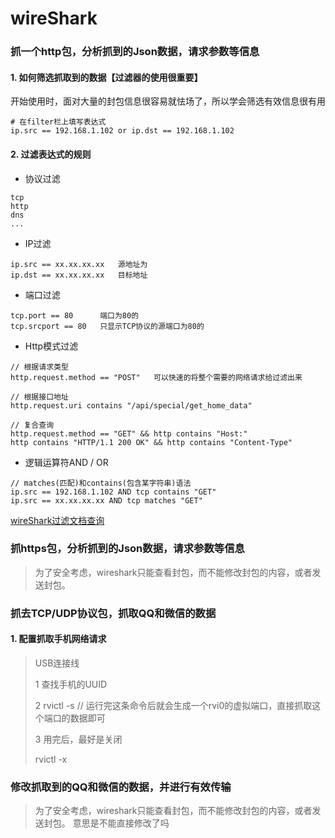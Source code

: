 # wireShark

###  抓一个http包，分析抓到的Json数据，请求参数等信息

#### 1. 如何筛选抓取到的数据【过滤器的使用很重要】

开始使用时，面对大量的封包信息很容易就怯场了，所以学会筛选有效信息很有用	

```
# 在filter栏上填写表达式
ip.src == 192.168.1.102 or ip.dst == 192.168.1.102
```

#### 2. 过滤表达式的规则

* 协议过滤

```
tcp
http
dns 
...
```



* IP过滤

```
ip.src == xx.xx.xx.xx   源地址为
ip.dst == xx.xx.xx.xx	目标地址
```



* 端口过滤

```
tcp.port == 80 		端口为80的
tcp.srcport == 80	只显示TCP协议的源端口为80的
```



* Http模式过滤

```
// 根据请求类型
http.request.method == "POST"	可以快速的将整个需要的网络请求给过滤出来

// 根据接口地址
http.request.uri contains "/api/special/get_home_data"

// 复合查询
http.request.method == "GET" && http contains "Host:"
http contains "HTTP/1.1 200 OK" && http contains "Content-Type"
```



* 逻辑运算符AND / OR

```
// matches(匹配)和contains(包含某字符串)语法
ip.src == 192.168.1.102 AND tcp contains "GET"
ip.src == xx.xx.xx.xx AND tcp matches "GET"
```



<a href="https://blog.csdn.net/hzhsan/article/details/43453251" target = "_blank">wireShark过滤文档查询</a>



###  抓https包，分析抓到的Json数据，请求参数等信息

> 为了安全考虑，wireshark只能查看封包，而不能修改封包的内容，或者发送封包。

###  抓去TCP/UDP协议包，抓取QQ和微信的数据

#### 1. 配置抓取手机网络请求

> USB连接线
>
> 1 查找手机的UUID 
>
> 2 rvictl -s <UUID>  // 运行完这条命令后就会生成一个rvi0的虚拟端口，直接抓取这个端口的数据即可
>
> 3 用完后，最好是关闭
>
> rvictl -x <UUID>

###  修改抓取到的QQ和微信的数据，并进行有效传输

> 为了安全考虑，wireshark只能查看封包，而不能修改封包的内容，或者发送封包。  意思是不能直接修改了吗